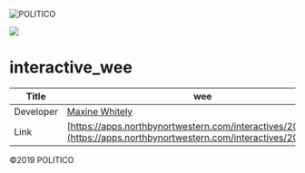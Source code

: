 ![POLITICO](https://rawgithub.com/The-Politico/src/master/images/logo/badge.png)

![](dist/images/share.jpg)

# interactive_wee

| Title | wee |
|-|-|
| Developer    | [Maxine Whitely](m.whitely16@gmail.com) |
| Link | [https://apps.northbynortwestern.com/interactives/2019/wee/](https://apps.northbynortwestern.com/interactives/2019/wee/) |


©2019 POLITICO

